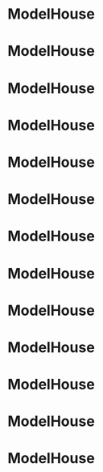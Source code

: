 # ModelHouse
# ModelHouse
# ModelHouse
# ModelHouse
# ModelHouse
# ModelHouse
# ModelHouse
# ModelHouse
# ModelHouse
# ModelHouse
# ModelHouse
# ModelHouse
# ModelHouse
